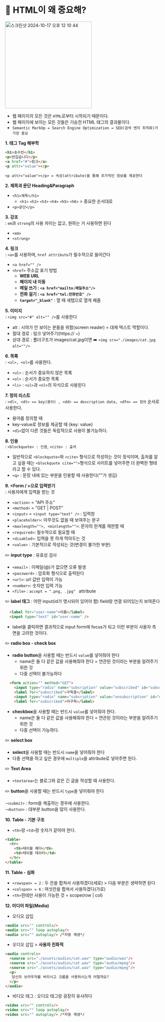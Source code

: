 # 🤔 HTML이 왜 중요해? 

<img width="282" alt="스크린샷 2024-10-17 오후 12 10 44" src="https://github.com/user-attachments/assets/52f5a036-f326-4f25-a810-07ba5a824fc3">

- 웹 페이지의 모든 것은 `HTML`로부터 시작되기 때문이다.
- 웹 페이지에 보이는 모든 것들은 기승전 HTML 태그의 결과물이다.
- `Semantic MarkUp = Search Engine Optimization = SEO(검색 엔지 최적화)가 가장 중요`

**1. 태그 Tag 해부학**
```html
<h1>송수빈</h1>
<p>반갑습니다</p>
<a href="#">링크</a>
<p attr="value"></p>
```
`<p attr="value"></p> = 속성(attribute)을 통해 추가적인 정보를 제공한다`

**2. 제목과 문단 Heading&Paragraph**<br/>
- `<h1>제목</h1>`
  -  `<h1>` `<h2>` `<h3>` `<h4>` `<h5>` `<h6>` > 중요한 순서대로 <br/>
- `<p>문단</p>`

**3. 강조**<br/> : `em`과 `strong`의 사용 차이는 없고, 원하는 거 사용하면 된다 
- `<em>`
- `<strong>`

**4. 링크** <br/> : `<a>`를 사용하며, `href attribute`가 필수적으로 들어간다
- `<a href="" />`
- `<href>` 주소값 표기 방법
  - **WEB URL**
  - **페이지 내 이동**
  - **메일 쓰기 : `<a href="mailto:메일주소"/>`**
  - **전화 걸기 : `<a href="tel:전화번호" />`**
  - **`target="_blank"`** : 열 때 새탭으로 열게 해줌 

**5. 이미지**  <br/> : `<img src="#" alt="" />`를 사용한다

- alt : 시야가 안 보이는 분들을 위함(screen reader) = 대체 텍스트 역할이다.
- 절대 경로 : 링크 넣어주기(https:// ~)
- 상대 경로 : 폴더구조가 images/cat.jpg이면 ➡️ `<img srx="./images/cat.jpg alt=""/>`

**6. 목록** <br/> : `<ul>, <ol>`를 사용한다.
- `<ul>` : 순서가 중요하지 않은 목록
- `<ol>` : 순서가 중요한 목록
- `<li>` :  `<ul>`과 `<ol>`의 자식으로 사용된다

**7. 정의 리스트** <br/> : `<dl>, <dt> == key(용어) , <dd> == description data, <dfn> == 정의` 순서로 사용한다.

- 용어를 정의할 때
- key-value로 정보를 제공할 때 {key: value}
- `<d1>`없이 다른 것들은 독립적으로 사용이 불가능하다.

**8. 인용**  <br/> : `<blockquote> : 인용`, `<cite> : 출처`

- 일반적으로 `<blockquote>`와 `<cite>` 형식으로 작성하는 것이 정석이며, 출처를 알고 싶을 때는 `<blockquote cite="">`형식으로 사이트를 넣어주면 더 완벽한 형태라고 할 수 있다.
- `<q>` : 문장 내에 있는 부분을 인용할 때 사용한다(""가 생김)

**9. <Form / >으로 입력받기** <br/> : 사용자에게 입력을 받는 것 

- `<action>` = "API 주소"
- `<method>` = "GET | POST"
- `<input>` = `<input type="text" />` : 입력창
- `<placeholder>`: 아무것도 없을 때 보여주는 문구
- `<maxlength="">, <minlength="">`: 문자의 한계를 제한할 때
- `<required>`: 필수적으로 필요할 때
- `<disabled>`: 입력을 못 하게 막아두는 것
- `<value>` : 기본적으로 작성되는 것(변경이 불가한 부분) <br />

✏️ **input type** : 유효성 검사 
- `<email>` : 이메일(@)가 없으면 오류 발생
- `<password>` : 암호화 형식으로 출력된다 
- `<url>`: url 값만 입력이 가능
- `<number>`: 숫자만 입력 가능 
- `<file>` : `accept = ".png, .jpg" ` attribute
  
✏️ **label 태그** : 어떤 input(id가 명시되어 있어야 함) field랑 연결 되어있는지 보여준다
```html
  <label for="user-name">이름</label>
  <input type="text" id="user-name" />
```
- label을 클릭하면 결과적으로 input form에 focus가 되고 이런 부분이 사용자 측면을 고려한 것이다.

✏️ **radio box - check box** 

- **radio button**을 사용할 때는 반드시 `value`를 넣어줘야 한다
  - name은 둘 다 같은 값을 사용해줘야 한다 = 연관된 것이라는 부분을 알려주기 위한 것
  - 다중 선택이 불가능하다 
```html
  <form action="" method="GET">
    <input type="radio" name="subsription" value="subscribed" id="subscribed" />
    <label for="subscribed">구독중</label>
    <input type="radio" name="subsription" value="unsubscription" id="unsubscribed" />
    <label for="subscribed">미구독</label>
```
- **checkbox**을 사용할 때는 반드시 `value`를 넣어줘야 한다.
  - name은 둘 다 같은 값을 사용해줘야 한다 = 연관된 것이라는 부분을 알려주기 위한 것
  - 다중 선택이 가능하다.
  
✏️ **select box**

- **select**을 사용할 때는 반드시 `name`을 넣어줘야 한다
- 다중 선택을 하고 싶은 경우에 `multiple`을 attribute로 넣어주면 된다.

✏️ **Text Area**

- `<textarea>`는 블로그와 같은 긴 글을 작성할 때 사용한다.

✏️ **button**을 사용할 때는 반드시 `type`을 넣어줘야 한다

-`<submit>` : form을 제출하는 경우에 사용한다. <br />
-`<button>` : 대부분 button을 많이 사용한다.

**10. Table - 기본 구조** 

- `<th>`랑 `<td>`랑 숫자가 같아야 한다.

```html
<table>
  <tr> 
    <th>테이블 헤더</th> 
    <td>테이블 데이터</td>
  </tr>
</table>
```
**11. Table - 심화** 

- `<rowspan> = 2` : 두 칸을 합쳐서 사용하겠다(세로) > 다음 <tr> 부분은 생략하면 된다 
- `<colspan> = 6` : 여섯칸을 합쳐서 사용하겠다(가로)
- `<th>`한테만 사용이 가능한 것 = scope(row | col)

**12. 미디어 파일(Media)** 

- 오디오 삽입
```html
<audio src="" controls/>
<audio src="" loop autoplay/>
<audio src="" autoplay/> /*자동 재생*/ 
```
  - 오디오 삽입 > **사용자 친화적**
```html
<audio controls>
  <source src="./assets/audios/cat.wav" type="audio/wav"/>
  <source src="./assets/audios/cat.wav" type="audio/mpeg"/>
  <source src="./assets/audios/cat.wav" type="audio/mpeg"/>
  <p>
   당신의 브라우저를 버리시고 크롬을 사용하시는게 어떨까요?
  </p>
</audio>
```
- 비디오 태그 : 오디오 태그랑 굉장히 유사하다
  
```html
<video src="" controls/>
<video src="" loop autoplay/>
<video src="" autoplay/> /*자동 재생*/
```

